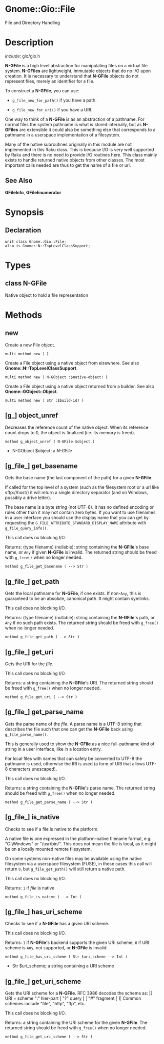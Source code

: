 Gnome::Gio::File
================

File and Directory Handling

Description
===========

*include*: gio/gio.h

**N-GFile** is a high level abstraction for manipulating files on a virtual file system. **N-GFiles** are lightweight, immutable objects that do no I/O upon creation. It is necessary to understand that **N-GFile** objects do not represent files, merely an identifier for a file.

To construct a **N-GFile**, you can use:

  * `g_file_new_for_path()` if you have a path.

  * `g_file_new_for_uri()` if you have a URI.

One way to think of a **N-GFile** is as an abstraction of a pathname. For normal files the system pathname is what is stored internally, but as **N-GFiles** are extensible it could also be something else that corresponds to a pathname in a userspace implementation of a filesystem.

Many of the native subroutines originally in this module are not implemented in this Raku class. This is because I/O is very well supported by Raku and there is no need to provide I/O routines here. This class mainly exists to handle returned native objects from other classes. The most important calls needed are thus to get the name of a file or url.

See Also
--------

**GFileInfo**, **GFileEnumerator**

Synopsis
========

Declaration
-----------

    unit class Gnome::Gio::File;
    also is Gnome::N::TopLevelClassSupport;

Types
=====

class N-GFile
-------------

Native object to hold a file representation

Methods
=======

new
---

Create a new File object.

    multi method new ( )

Create a File object using a native object from elsewhere. See also **Gnome::N::TopLevelClassSupport**.

    multi method new ( N-GObject :$native-object! )

Create a File object using a native object returned from a builder. See also **Gnome::GObject::Object**.

    multi method new ( Str :$build-id! )

[g_] object_unref
-----------------

Decreases the reference count of the native object. When its reference count drops to 0, the object is finalized (i.e. its memory is freed).

    method g_object_unref ( N-GFile $object )

  * N-GObject $object; a *N-GFile*

[g_file_] get_basename
----------------------

Gets the base name (the last component of the path) for a given **N-GFile**.

If called for the top level of a system (such as the filesystem root or a uri like sftp://host/) it will return a single directory separator (and on Windows, possibly a drive letter).

The base name is a byte string (not UTF-8). It has no defined encoding or rules other than it may not contain zero bytes. If you want to use filenames in a user interface you should use the display name that you can get by requesting the `G_FILE_ATTRIBUTE_STANDARD_DISPLAY_NAME` attribute with `g_file_query_info()`.

This call does no blocking I/O.

Returns: (type filename) (nullable): string containing the **N-GFile**'s base name, or `Any` if given **N-GFile** is invalid. The returned string should be freed with `g_free()` when no longer needed.

    method g_file_get_basename ( --> Str )

[g_file_] get_path
------------------

Gets the local pathname for **N-GFile**, if one exists. If non-`Any`, this is guaranteed to be an absolute, canonical path. It might contain symlinks.

This call does no blocking I/O.

Returns: (type filename) (nullable): string containing the **N-GFile**'s path, or `Any` if no such path exists. The returned string should be freed with `g_free()` when no longer needed.

    method g_file_get_path ( --> Str )

[g_file_] get_uri
-----------------

Gets the URI for the *file*.

This call does no blocking I/O.

Returns: a string containing the **N-GFile**'s URI. The returned string should be freed with `g_free()` when no longer needed.

    method g_file_get_uri ( --> Str )

[g_file_] get_parse_name
------------------------

Gets the parse name of the *file*. A parse name is a UTF-8 string that describes the file such that one can get the **N-GFile** back using `g_file_parse_name()`.

This is generally used to show the **N-GFile** as a nice full-pathname kind of string in a user interface, like in a location entry.

For local files with names that can safely be converted to UTF-8 the pathname is used, otherwise the IRI is used (a form of URI that allows UTF-8 characters unescaped).

This call does no blocking I/O.

Returns: a string containing the **N-GFile**'s parse name. The returned string should be freed with `g_free()` when no longer needed.

    method g_file_get_parse_name ( --> Str )

[g_file_] is_native
-------------------

Checks to see if a file is native to the platform.

A native file is one expressed in the platform-native filename format, e.g. "C:\Windows" or "/usr/bin/". This does not mean the file is local, as it might be on a locally mounted remote filesystem.

On some systems non-native files may be available using the native filesystem via a userspace filesystem (FUSE), in these cases this call will return `0`, but `g_file_get_path()` will still return a native path.

This call does no blocking I/O.

Returns: `1` if *file* is native

    method g_file_is_native ( --> Int )

[g_file_] has_uri_scheme
------------------------

Checks to see if a **N-GFile** has a given URI scheme.

This call does no blocking I/O.

Returns: `1` if **N-GFile**'s backend supports the given URI scheme, `0` if URI scheme is `Any`, not supported, or **N-GFile** is invalid.

    method g_file_has_uri_scheme ( Str $uri_scheme --> Int )

  * Str $uri_scheme; a string containing a URI scheme

[g_file_] get_uri_scheme
------------------------

Gets the URI scheme for a **N-GFile**. RFC 3986 decodes the scheme as: |[ URI = scheme ":" hier-part [ "?" query ] [ "#" fragment ] ]| Common schemes include "file", "http", "ftp", etc.

This call does no blocking I/O.

Returns: a string containing the URI scheme for the given **N-GFile**. The returned string should be freed with `g_free()` when no longer needed.

    method g_file_get_uri_scheme ( --> Str )

